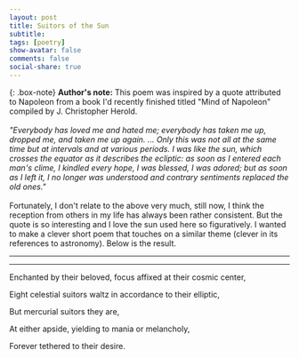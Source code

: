 ```yaml
---
layout: post
title: Suitors of the Sun
subtitle: 
tags: [poetry]
show-avatar: false
comments: false
social-share: true
---
```


{: .box-note}
**Author's note:** This poem was inspired by a quote attributed to Napoleon from a book I'd recently finished titled "Mind of Napoleon" compiled by J. Christopher Herold. <br><br> *"Everybody has loved me and hated me; everybody has taken me up, dropped me, and taken me up again. ... Only this was not all at the same time but at intervals and at various periods. I was like the sun, which crosses the equator as it describes the ecliptic: as soon as I entered each man's clime, I kindled every hope, I was blessed, I was adored; but as soon as I left it, I no longer was understood and contrary sentiments replaced the old ones."* <br><br> Fortunately, I don't relate to the above very much, still now, I think the reception from others in my life has always been rather consistent. But the quote is so interesting and I love the sun used here so figuratively. I wanted to make a clever short poem that touches on a similar theme (clever in its references to astronomy). Below is the result.

---
---

Enchanted by their beloved, focus affixed at their cosmic center,

Eight celestial suitors waltz in accordance to their elliptic,

But mercurial suitors they are,

At either apside, yielding to mania or melancholy,

Forever tethered to their desire.

